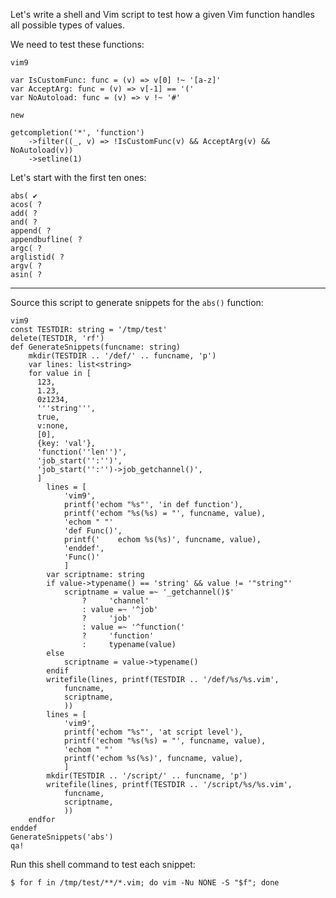 Let's write a shell and Vim script to  test how a given Vim function handles all
possible types of values.

We need to test these functions:

    vim9

    var IsCustomFunc: func = (v) => v[0] !~ '[a-z]'
    var AcceptArg: func = (v) => v[-1] == '('
    var NoAutoload: func = (v) => v !~ '#'

    new

    getcompletion('*', 'function')
        ->filter((_, v) => !IsCustomFunc(v) && AcceptArg(v) && NoAutoload(v))
        ->setline(1)

Let's start with the first ten ones:

    abs( ✔
    acos( ?
    add( ?
    and( ?
    append( ?
    appendbufline( ?
    argc( ?
    arglistid( ?
    argv( ?
    asin( ?

---

Source this script to generate snippets for the `abs()` function:

    vim9
    const TESTDIR: string = '/tmp/test'
    delete(TESTDIR, 'rf')
    def GenerateSnippets(funcname: string)
        mkdir(TESTDIR .. '/def/' .. funcname, 'p')
        var lines: list<string>
        for value in [
          123,
          1.23,
          0z1234,
          '''string''',
          true,
          v:none,
          [0],
          {key: 'val'},
          'function(''len'')',
          'job_start('':'')',
          'job_start('':'')->job_getchannel()',
          ]
            lines = [
                'vim9',
                printf('echom "%s"', 'in def function'),
                printf('echom "%s(%s) = "', funcname, value),
                'echom " "'
                'def Func()',
                printf('    echom %s(%s)', funcname, value),
                'enddef',
                'Func()'
                ]
            var scriptname: string
            if value->typename() == 'string' && value != '"string"'
                scriptname = value =~ '_getchannel()$'
                    ?     'channel'
                    : value =~ '^job'
                    ?     'job'
                    : value =~ '^function('
                    ?     'function'
                    :     typename(value)
            else
                scriptname = value->typename()
            endif
            writefile(lines, printf(TESTDIR .. '/def/%s/%s.vim',
                funcname,
                scriptname,
                ))
            lines = [
                'vim9',
                printf('echom "%s"', 'at script level'),
                printf('echom "%s(%s) = "', funcname, value),
                'echom " "'
                printf('echom %s(%s)', funcname, value),
                ]
            mkdir(TESTDIR .. '/script/' .. funcname, 'p')
            writefile(lines, printf(TESTDIR .. '/script/%s/%s.vim',
                funcname,
                scriptname,
                ))
        endfor
    enddef
    GenerateSnippets('abs')
    qa!

Run this shell command to test each snippet:

    $ for f in /tmp/test/**/*.vim; do vim -Nu NONE -S "$f"; done
